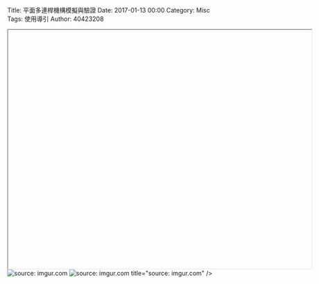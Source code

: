 Title: 平面多連桿機構模擬與驗證
Date: 2017-01-13 00:00
Category: Misc
Tags: 使用導引
Author: 40423208

<iframe src="Y:/tmp/40423208/6/w12/w12-1.html" width="700" height="550"></iframe>
<img src="Y:\tmp\2016fallcadp_hw\w12\1.png" title="source: imgur.com" /></a>
<img src="Y:\tmp\2016fallcadp_hw\w12\2.png" title="source: imgur.com" /></a>
title="source: imgur.com" /></a>